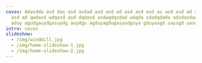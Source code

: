 ```yaml
---
covos: Adasdda asd das asd asdad asd asd ad asd asd asd as asd asd ad ad wadwd
  asd ad qwdasd wdqasd asd dqdasd asdwqdqsdad wdqda sdadqdada adsdasdaduy ady
  aduy agudgauydgasuydg auydgu agduyagdugasyudguya gduyasgd uaysgd uasdg iuadgas
intro: cocos
slideshow:
  - /img/windmill.jpg
  - /img/home-slideshow-1.jpg
  - /img/home-slideshow-2.jpg
---
```

